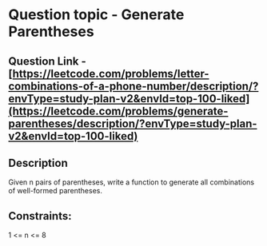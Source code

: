 # Question topic - Generate Parentheses

## Question Link - [https://leetcode.com/problems/letter-combinations-of-a-phone-number/description/?envType=study-plan-v2&envId=top-100-liked](https://leetcode.com/problems/generate-parentheses/description/?envType=study-plan-v2&envId=top-100-liked)

## Description
Given n pairs of parentheses, write a function to generate all combinations of well-formed parentheses.

## Constraints:
1 <= n <= 8
